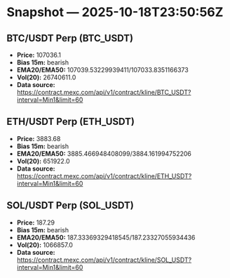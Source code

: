 # Snapshot — 2025-10-18T23:50:56Z

## BTC/USDT Perp (BTC_USDT)
- **Price:** 107036.1
- **Bias 15m:** bearish
- **EMA20/EMA50:** 107039.53229939411/107033.8351166373
- **Vol(20):** 26740611.0
- **Data source:** https://contract.mexc.com/api/v1/contract/kline/BTC_USDT?interval=Min1&limit=60

## ETH/USDT Perp (ETH_USDT)
- **Price:** 3883.68
- **Bias 15m:** bearish
- **EMA20/EMA50:** 3885.466948408099/3884.161994752206
- **Vol(20):** 651922.0
- **Data source:** https://contract.mexc.com/api/v1/contract/kline/ETH_USDT?interval=Min1&limit=60

## SOL/USDT Perp (SOL_USDT)
- **Price:** 187.29
- **Bias 15m:** bearish
- **EMA20/EMA50:** 187.33369329418545/187.23327055934436
- **Vol(20):** 1066857.0
- **Data source:** https://contract.mexc.com/api/v1/contract/kline/SOL_USDT?interval=Min1&limit=60

